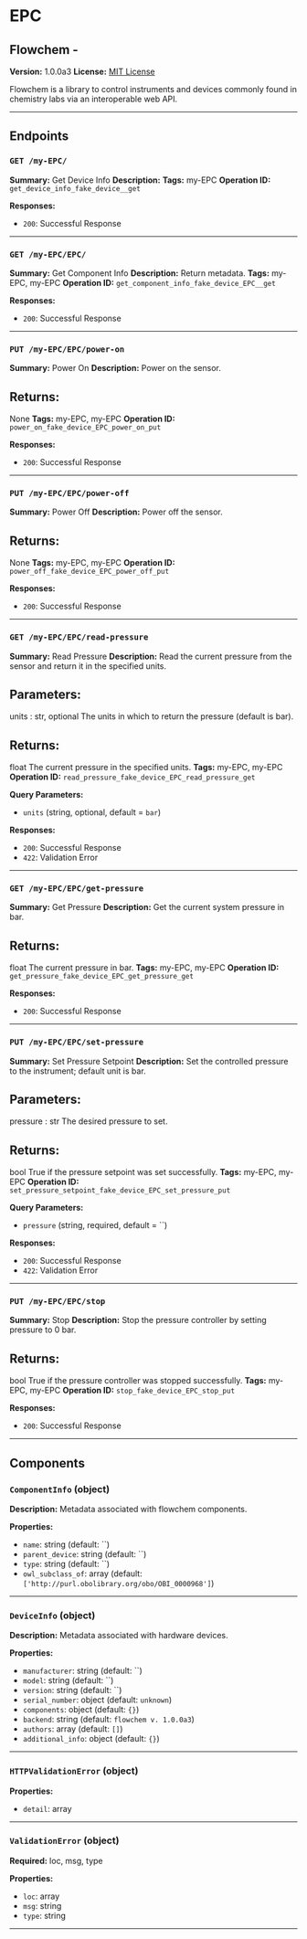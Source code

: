 # EPC

## Flowchem - 

**Version:** 1.0.0a3
**License:** [MIT License](https://opensource.org/licenses/MIT)

Flowchem is a library to control instruments and devices commonly found in chemistry labs via an interoperable web API.

---

## Endpoints

### `GET /my-EPC/`

**Summary:** Get Device Info
**Description:** 
**Tags:** my-EPC
**Operation ID:** `get_device_info_fake_device__get`

**Responses:**
- `200`: Successful Response

---

### `GET /my-EPC/EPC/`

**Summary:** Get Component Info
**Description:** Return metadata.
**Tags:** my-EPC, my-EPC
**Operation ID:** `get_component_info_fake_device_EPC__get`

**Responses:**
- `200`: Successful Response

---

### `PUT /my-EPC/EPC/power-on`

**Summary:** Power On
**Description:** Power on the sensor.

Returns:
--------
None
**Tags:** my-EPC, my-EPC
**Operation ID:** `power_on_fake_device_EPC_power_on_put`

**Responses:**
- `200`: Successful Response

---

### `PUT /my-EPC/EPC/power-off`

**Summary:** Power Off
**Description:** Power off the sensor.

Returns:
--------
None
**Tags:** my-EPC, my-EPC
**Operation ID:** `power_off_fake_device_EPC_power_off_put`

**Responses:**
- `200`: Successful Response

---

### `GET /my-EPC/EPC/read-pressure`

**Summary:** Read Pressure
**Description:** Read the current pressure from the sensor and return it in the specified units.

Parameters:
-----------
units : str, optional
    The units in which to return the pressure (default is bar).

Returns:
--------
float
    The current pressure in the specified units.
**Tags:** my-EPC, my-EPC
**Operation ID:** `read_pressure_fake_device_EPC_read_pressure_get`

**Query Parameters:**
- `units` (string, optional, default = `bar`)

**Responses:**
- `200`: Successful Response
- `422`: Validation Error

---

### `GET /my-EPC/EPC/get-pressure`

**Summary:** Get Pressure
**Description:** Get the current system pressure in bar.

Returns:
--------
float
    The current pressure in bar.
**Tags:** my-EPC, my-EPC
**Operation ID:** `get_pressure_fake_device_EPC_get_pressure_get`

**Responses:**
- `200`: Successful Response

---

### `PUT /my-EPC/EPC/set-pressure`

**Summary:** Set Pressure Setpoint
**Description:** Set the controlled pressure to the instrument; default unit is bar.

Parameters:
-----------
pressure : str
    The desired pressure to set.

Returns:
--------
bool
    True if the pressure setpoint was set successfully.
**Tags:** my-EPC, my-EPC
**Operation ID:** `set_pressure_setpoint_fake_device_EPC_set_pressure_put`

**Query Parameters:**
- `pressure` (string, required, default = ``)

**Responses:**
- `200`: Successful Response
- `422`: Validation Error

---

### `PUT /my-EPC/EPC/stop`

**Summary:** Stop
**Description:** Stop the pressure controller by setting pressure to 0 bar.

Returns:
--------
bool
    True if the pressure controller was stopped successfully.
**Tags:** my-EPC, my-EPC
**Operation ID:** `stop_fake_device_EPC_stop_put`

**Responses:**
- `200`: Successful Response

---

## Components

### `ComponentInfo` (object)

**Description:** Metadata associated with flowchem components.

**Properties:**
- `name`: string (default: ``)
- `parent_device`: string (default: ``)
- `type`: string (default: ``)
- `owl_subclass_of`: array (default: `['http://purl.obolibrary.org/obo/OBI_0000968']`)

---

### `DeviceInfo` (object)

**Description:** Metadata associated with hardware devices.

**Properties:**
- `manufacturer`: string (default: ``)
- `model`: string (default: ``)
- `version`: string (default: ``)
- `serial_number`: object (default: `unknown`)
- `components`: object (default: `{}`)
- `backend`: string (default: `flowchem v. 1.0.0a3`)
- `authors`: array (default: `[]`)
- `additional_info`: object (default: `{}`)

---

### `HTTPValidationError` (object)


**Properties:**
- `detail`: array

---

### `ValidationError` (object)

**Required:** loc, msg, type

**Properties:**
- `loc`: array
- `msg`: string
- `type`: string

---
